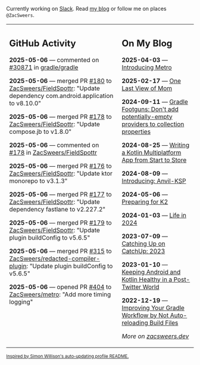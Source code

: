 Currently working on [Slack](https://slack.com/). Read [my blog](https://zacsweers.dev/) or follow me on places `@ZacSweers`.

<table><tr><td valign="top" width="60%">

## GitHub Activity
<!-- githubActivity starts -->
**2025-05-06** — commented on [#30871](https://github.com/gradle/gradle/issues/30871#issuecomment-2856794963) in [gradle/gradle](https://github.com/gradle/gradle)

**2025-05-06** — merged PR [#180](https://github.com/ZacSweers/FieldSpottr/pull/180) to [ZacSweers/FieldSpottr](https://github.com/ZacSweers/FieldSpottr): "Update dependency com.android.application to v8.10.0"

**2025-05-06** — merged PR [#178](https://github.com/ZacSweers/FieldSpottr/pull/178) to [ZacSweers/FieldSpottr](https://github.com/ZacSweers/FieldSpottr): "Update compose.jb to v1.8.0"

**2025-05-06** — commented on [#178](https://github.com/ZacSweers/FieldSpottr/pull/178#issuecomment-2855562112) in [ZacSweers/FieldSpottr](https://github.com/ZacSweers/FieldSpottr)

**2025-05-06** — merged PR [#176](https://github.com/ZacSweers/FieldSpottr/pull/176) to [ZacSweers/FieldSpottr](https://github.com/ZacSweers/FieldSpottr): "Update ktor monorepo to v3.1.3"

**2025-05-06** — merged PR [#177](https://github.com/ZacSweers/FieldSpottr/pull/177) to [ZacSweers/FieldSpottr](https://github.com/ZacSweers/FieldSpottr): "Update dependency fastlane to v2.227.2"

**2025-05-06** — merged PR [#179](https://github.com/ZacSweers/FieldSpottr/pull/179) to [ZacSweers/FieldSpottr](https://github.com/ZacSweers/FieldSpottr): "Update plugin buildConfig to v5.6.5"

**2025-05-06** — merged PR [#315](https://github.com/ZacSweers/redacted-compiler-plugin/pull/315) to [ZacSweers/redacted-compiler-plugin](https://github.com/ZacSweers/redacted-compiler-plugin): "Update plugin buildConfig to v5.6.5"

**2025-05-06** — opened PR [#404](https://github.com/ZacSweers/metro/pull/404) to [ZacSweers/metro](https://github.com/ZacSweers/metro): "Add more timing logging"
<!-- githubActivity ends -->
</td><td valign="top" width="40%">

## On My Blog
<!-- blog starts -->
**2025-04-03** — [Introducing Metro](https://www.zacsweers.dev/introducing-metro/)

**2025-02-17** — [One Last View of Mom](https://www.zacsweers.dev/one-last-view-of-mom/)

**2024-09-11** — [Gradle Footguns: Don't add potentially-empty providers to collection properties](https://www.zacsweers.dev/gradle-footgun-adding-empty-providers-to-collection-properties/)

**2024-08-25** — [Writing a Kotlin Multiplatform App from Start to Store](https://www.zacsweers.dev/writing-a-kotlin-multiplatform-app-from-start-to-store/)

**2024-08-09** — [Introducing: Anvil-KSP](https://www.zacsweers.dev/introducing-anvil-ksp/)

**2024-05-06** — [Preparing for K2](https://www.zacsweers.dev/preparing-for-k2/)

**2024-01-03** — [Life in 2024](https://www.zacsweers.dev/life-in-2024/)

**2023-07-09** — [Catching Up on CatchUp: 2023](https://www.zacsweers.dev/catching-up-on-catchup-2023/)

**2023-01-10** — [Keeping Android and Kotlin Healthy in a Post-Twitter World](https://www.zacsweers.dev/keeping-android-healthy/)

**2022-12-19** — [Improving Your Gradle Workflow by Not Auto-reloading Build Files](https://www.zacsweers.dev/improving-your-workflow-by-not-auto-reloading-build-files/)
<!-- blog ends -->
_More on [zacsweers.dev](https://zacsweers.dev/)_
</td></tr></table>

<sub><a href="https://simonwillison.net/2020/Jul/10/self-updating-profile-readme/">Inspired by Simon Willison's auto-updating profile README.</a></sub>